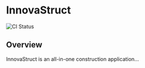 # InnovaStruct

![CI Status](https://github.com/SaiGaneshWaran/innovastruct-test/workflows/InnovaStruct%20CI/badge.svg)

## Overview
InnovaStruct is an all-in-one construction application...